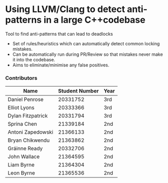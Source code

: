 # Using LLVM/Clang to detect anti-patterns in a large C++codebase
 Tool to find anti-patterns that can lead to deadlocks
 - Set of rules/heuristics which can automatically detect common locking
mistakes.
- Can be automatically run during PR/Review so that mistakes never
make it into the codebase.
- Aims to eliminate/minimise any false positives.
 

### Contributors 

| Name				| Student Number| Year |
|-------------------|---------------|------|
| Daniel Penrose 	| 20331752 		| 3rd  |
| Elliot Lyons 		| 20333366 		| 3rd  |
|Dylan Fitzpatrick  | 20331794      | 3rd  |    
|Sprina Chen        | 21339184      | 2nd  |
|Antoni Zapedowski  | 21366133		| 2nd  |
|Bryan Chikwendu 	| 21363862		| 2nd  |
|Gráinne Ready 		| 20332706		| 2nd  |
|John Wallace 		| 21364595		| 2nd  |
|Liam Byrne 		| 21364304		| 2nd  |
|Leon Byrne 		| 21365536		| 2nd  |
